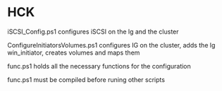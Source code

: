 # HCK

iSCSI_Config.ps1  configures iSCSI on the lg and the cluster

ConfigureInitiatorsVolumes.ps1  configures IG on the cluster, adds the lg win_initiator, creates volumes and maps them

func.ps1  holds all the necessary functions for the configuration

func.ps1 must be compiled before runing other scripts
